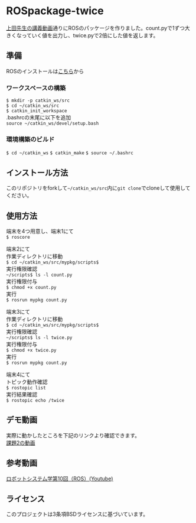 # ROSpackage-twice
[上田先生の講義動画](https://www.youtube.com/watch?v=PL85Pw_zQH0)通りにROSのパッケージを作りました。count.pyで1ずつ大きくなっていく値を出力し、twice.pyで2倍にした値を返します。

## 準備
ROSのインストールは[こちら](https://github.com/ryuichiueda/ros_setup_scripts_Ubuntu20.04_server)から
### ワークスペースの構築 
`$ mkdir -p catkin_ws/src`  
`$ cd ~/catkin_ws/src`  
`$ catkin_init_workspace`  
.bashrcの末尾に以下を追加  
`source ~/catkin_ws/devel/setup.bash`  
### 環境構築のビルド
`$ cd ~/catkin_ws`
`$ catkin_make`
`$ source ~/.bashrc`

## インストール方法
このリポジトリをforkして`~/catkin_ws/src`内に`git clone`でcloneして使用してください。

## 使用方法  
端末を4つ用意し、端末1にて  
`$ roscore`  

端末2にて  
作業ディレクトリに移動  
`$ cd ~/catkin_ws/src/mypkg/scripts$`  
実行権限確認  
`~/scripts$ ls -l count.py`  
実行権限付与  
`$ chmod +x count.py`  
実行  
`$ rosrun mypkg count.py`  
  
端末3にて  
作業ディレクトリに移動  
`$ cd ~/catkin_ws/src/mypkg/scripts$`   
実行権限確認  
`~/scripts$ ls -l twice.py`  
実行権限付与  
`$ chmod +x twice.py`  
実行  
`$ rosrun mypkg count.py`  

端末4にて  
トピック動作確認  
`$ rostopic list`  
実行結果確認  
`$ rostopic echo /twice`  

## デモ動画
実際に動かしたところを下記のリンクより確認できます。  
[課題2の動画](https://www.youtube.com/watch?v=x592a3M3u0I)

## 参考動画
[ロボットシステム学第10回（ROS）(Youtube)](https://www.youtube.com/watch?v=PL85Pw_zQH0)

## ライセンス
このプロジェクトは3条項BSDライセンスに基づいています。

